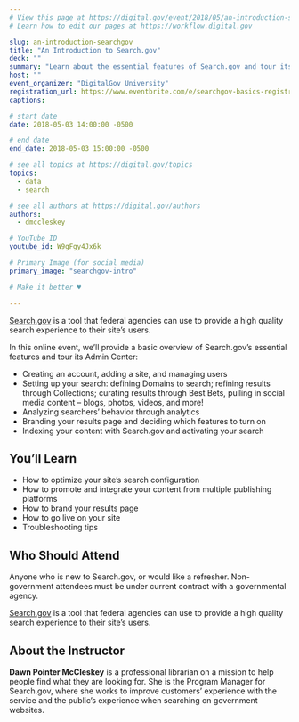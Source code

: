 ```yaml
---
# View this page at https://digital.gov/event/2018/05/an-introduction-searchgov
# Learn how to edit our pages at https://workflow.digital.gov

slug: an-introduction-searchgov
title: "An Introduction to Search.gov"
deck: ""
summary: "Learn about the essential features of Search.gov and tour its Admin Center."
host: ""
event_organizer: "DigitalGov University"
registration_url: https://www.eventbrite.com/e/searchgov-basics-registration-45389799111
captions: 

# start date
date: 2018-05-03 14:00:00 -0500

# end date
end_date: 2018-05-03 15:00:00 -0500

# see all topics at https://digital.gov/topics
topics: 
  - data
  - search

# see all authors at https://digital.gov/authors
authors: 
  - dmccleskey

# YouTube ID
youtube_id: W9gFgy4Jx6k

# Primary Image (for social media)
primary_image: "searchgov-intro"

# Make it better ♥

---
```


[Search.gov](https://search.gov/) is a tool that federal agencies can use to provide a high quality search experience to their site’s users.

In this online event, we’ll provide a basic overview of Search.gov’s essential features and tour its Admin Center:

- Creating an account, adding a site, and managing users
- Setting up your search: defining Domains to search; refining results through Collections; curating results through Best Bets, pulling in social media content – blogs, photos, videos, and more!
- Analyzing searchers’ behavior through analytics
- Branding your results page and deciding which features to turn on
- Indexing your content with Search.gov and activating your search

## You’ll Learn

- How to optimize your site’s search configuration
- How to promote and integrate your content from multiple publishing platforms
- How to brand your results page
- How to go live on your site
- Troubleshooting tips

## Who Should Attend
Anyone who is new to Search.gov, or would like a refresher. Non-government attendees must be under current contract with a governmental agency.

[Search.gov](https://search.gov/) is a tool that federal agencies can use to provide a high quality search experience to their site’s users.

## About the Instructor

**Dawn Pointer McCleskey** is a professional librarian on a mission to help people find what they are looking for. She is the Program Manager for Search.gov, where she works to improve customers’ experience with the service and the public’s experience when searching on government websites.
